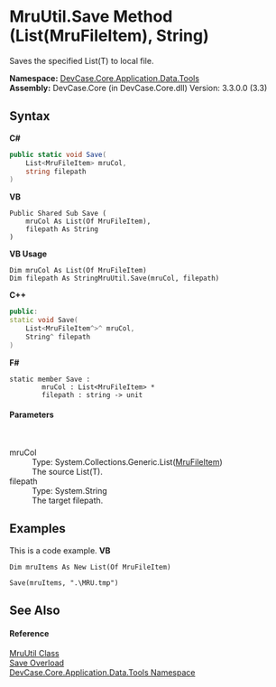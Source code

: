 # MruUtil.Save Method (List(MruFileItem), String)
 

Saves the specified List(T) to local file.

**Namespace:**&nbsp;<a href="N_DevCase_Core_Application_Data_Tools">DevCase.Core.Application.Data.Tools</a><br />**Assembly:**&nbsp;DevCase.Core (in DevCase.Core.dll) Version: 3.3.0.0 (3.3)

## Syntax

**C#**<br />
``` C#
public static void Save(
	List<MruFileItem> mruCol,
	string filepath
)
```

**VB**<br />
``` VB
Public Shared Sub Save ( 
	mruCol As List(Of MruFileItem),
	filepath As String
)
```

**VB Usage**<br />
``` VB Usage
Dim mruCol As List(Of MruFileItem)
Dim filepath As StringMruUtil.Save(mruCol, filepath)
```

**C++**<br />
``` C++
public:
static void Save(
	List<MruFileItem^>^ mruCol, 
	String^ filepath
)
```

**F#**<br />
``` F#
static member Save : 
        mruCol : List<MruFileItem> * 
        filepath : string -> unit 

```


#### Parameters
&nbsp;<dl><dt>mruCol</dt><dd>Type: System.Collections.Generic.List(<a href="T_DevCase_Core_Application_Data_MruFileItem">MruFileItem</a>)<br />The source List(T).</dd><dt>filepath</dt><dd>Type: System.String<br />The target filepath.</dd></dl>

## Examples
This is a code example. 
**VB**<br />
``` VB
Dim mruItems As New List(Of MruFileItem)

Save(mruItems, ".\MRU.tmp")
```


## See Also


#### Reference
<a href="T_DevCase_Core_Application_Data_Tools_MruUtil">MruUtil Class</a><br /><a href="Overload_DevCase_Core_Application_Data_Tools_MruUtil_Save">Save Overload</a><br /><a href="N_DevCase_Core_Application_Data_Tools">DevCase.Core.Application.Data.Tools Namespace</a><br />